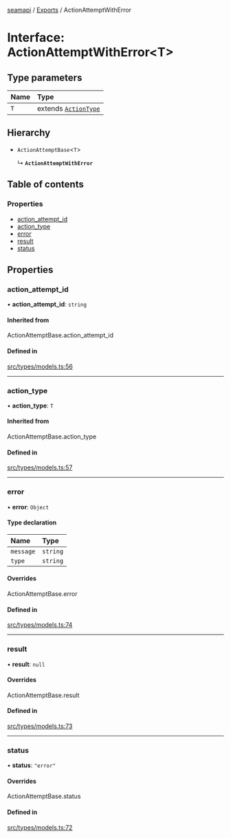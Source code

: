 [seamapi](../README.md) / [Exports](../modules.md) / ActionAttemptWithError

# Interface: ActionAttemptWithError<T\>

## Type parameters

| Name | Type |
| :------ | :------ |
| `T` | extends [`ActionType`](../modules.md#actiontype) |

## Hierarchy

- `ActionAttemptBase`<`T`\>

  ↳ **`ActionAttemptWithError`**

## Table of contents

### Properties

- [action\_attempt\_id](ActionAttemptWithError.md#action_attempt_id)
- [action\_type](ActionAttemptWithError.md#action_type)
- [error](ActionAttemptWithError.md#error)
- [result](ActionAttemptWithError.md#result)
- [status](ActionAttemptWithError.md#status)

## Properties

### action\_attempt\_id

• **action\_attempt\_id**: `string`

#### Inherited from

ActionAttemptBase.action\_attempt\_id

#### Defined in

[src/types/models.ts:56](https://github.com/hello-seam/seamapi-javascript/blob/main/src/types/models.ts#L56)

___

### action\_type

• **action\_type**: `T`

#### Inherited from

ActionAttemptBase.action\_type

#### Defined in

[src/types/models.ts:57](https://github.com/hello-seam/seamapi-javascript/blob/main/src/types/models.ts#L57)

___

### error

• **error**: `Object`

#### Type declaration

| Name | Type |
| :------ | :------ |
| `message` | `string` |
| `type` | `string` |

#### Overrides

ActionAttemptBase.error

#### Defined in

[src/types/models.ts:74](https://github.com/hello-seam/seamapi-javascript/blob/main/src/types/models.ts#L74)

___

### result

• **result**: ``null``

#### Overrides

ActionAttemptBase.result

#### Defined in

[src/types/models.ts:73](https://github.com/hello-seam/seamapi-javascript/blob/main/src/types/models.ts#L73)

___

### status

• **status**: ``"error"``

#### Overrides

ActionAttemptBase.status

#### Defined in

[src/types/models.ts:72](https://github.com/hello-seam/seamapi-javascript/blob/main/src/types/models.ts#L72)
